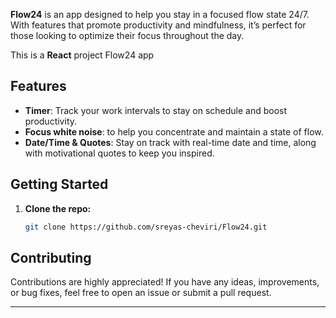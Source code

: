 
**Flow24** is an app designed to help you stay in a focused flow state 24/7. With features that promote productivity and mindfulness, it’s perfect for those looking to optimize their focus throughout the day.

This is a **React** project Flow24 app

## Features

- **Timer**: Track your work intervals to stay on schedule and boost productivity.
- **Focus white noise**: to help you concentrate and maintain a state of flow.
- **Date/Time & Quotes**: Stay on track with real-time date and time, along with motivational quotes to keep you inspired.

## Getting Started

1. **Clone the repo:**

   ```bash
   git clone https://github.com/sreyas-cheviri/Flow24.git
   ```




## Contributing

Contributions are highly appreciated! If you have any ideas, improvements, or bug fixes, feel free to open an issue or submit a pull request.

---
